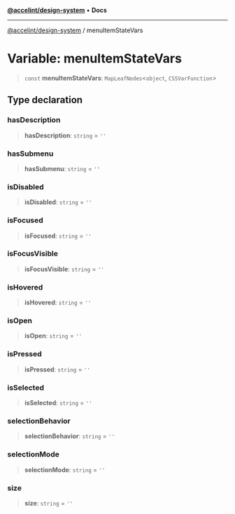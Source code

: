 [**@accelint/design-system**](../README.md) • **Docs**

***

[@accelint/design-system](../README.md) / menuItemStateVars

# Variable: menuItemStateVars

> `const` **menuItemStateVars**: `MapLeafNodes`\<`object`, `CSSVarFunction`\>

## Type declaration

### hasDescription

> **hasDescription**: `string` = `''`

### hasSubmenu

> **hasSubmenu**: `string` = `''`

### isDisabled

> **isDisabled**: `string` = `''`

### isFocused

> **isFocused**: `string` = `''`

### isFocusVisible

> **isFocusVisible**: `string` = `''`

### isHovered

> **isHovered**: `string` = `''`

### isOpen

> **isOpen**: `string` = `''`

### isPressed

> **isPressed**: `string` = `''`

### isSelected

> **isSelected**: `string` = `''`

### selectionBehavior

> **selectionBehavior**: `string` = `''`

### selectionMode

> **selectionMode**: `string` = `''`

### size

> **size**: `string` = `''`
